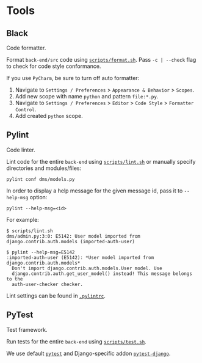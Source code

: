 # Tools

## Black

Code formatter.

Format `back-end/src` code using [`scripts/format.sh`](../scripts/format.sh). 
Pass `-c | --check` flag to check for code style conformance.

If you use `PyCharm`, be sure to turn off auto formatter:
1. Navigate to `Settings / Preferences` > `Appearance & Behavior` > `Scopes`.
1. Add new scope with name `python` and pattern `file:*.py`.
1. Navigate to `Settings / Preferences` > `Editor` > `Code Style` > `Formatter Control`.
1. Add created `python` scope.

## Pylint

Code linter.

Lint code for the entire `back-end` using [`scripts/lint.sh`](../scripts/lint.sh)
or manually specify directories and modules/files:
```shell script
pylint conf dms/models.py
```

In order to display a help message for the given message id, pass it to `--help-msg` option:
```shell script
pylint --help-msg=<id>
```

For example:
```shell script
$ scripts/lint.sh
dms/admin.py:3:0: E5142: User model imported from django.contrib.auth.models (imported-auth-user)

$ pylint --help-msg=E5142
:imported-auth-user (E5142): *User model imported from django.contrib.auth.models*
  Don't import django.contrib.auth.models.User model. Use
  django.contrib.auth.get_user_model() instead! This message belongs to the
  auth-user-checker checker.
```

Lint settings can be found in [`.pylintrc`](../.pylintrc).

## PyTest

Test framework.

Run tests for the entire `back-end` using [`scripts/test.sh`](../scripts/test.sh).

We use default [`pytest`](https://docs.pytest.org/en/stable/) 
and Django-specific addon [`pytest-django`](https://pytest-django.readthedocs.io/en/latest/).
